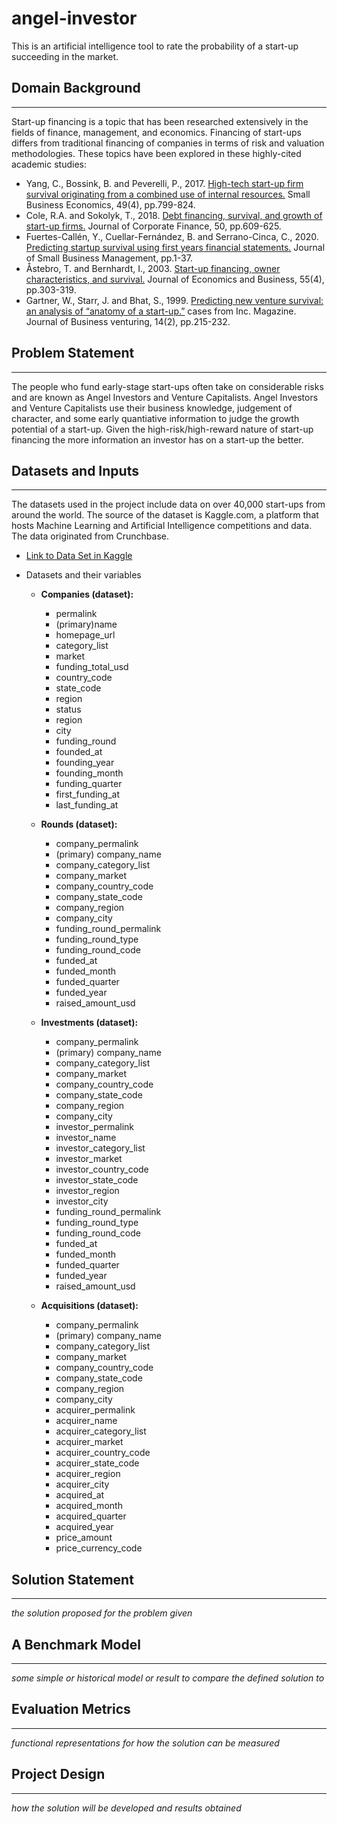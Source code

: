 # angel-investor
This is an artificial intelligence tool to rate the probability of a start-up succeeding in the market. 

## Domain Background
---
Start-up financing is a topic that has been researched extensively in the fields of finance, management, and economics. Financing of start-ups differs from traditional financing of companies in terms of risk and valuation methodologies. These topics have been explored in these highly-cited academic studies: 

* Yang, C., Bossink, B. and Peverelli, P., 2017. [High-tech start-up firm survival originating from a combined use of internal resources.](https://personal.vu.nl/p.j.peverelli/ChunBossinkPeverelli.pdf) Small Business Economics, 49(4), pp.799-824.
* Cole, R.A. and Sokolyk, T., 2018. [Debt financing, survival, and growth of start-up firms.](https://rebelcole.com/PDF/Cole-Sokolyk.JCF.2017.pdf) Journal of Corporate Finance, 50, pp.609-625.
* Fuertes-Callén, Y., Cuellar-Fernández, B. and Serrano-Cinca, C., 2020. [Predicting startup survival using first years financial statements.](https://www.researchgate.net/profile/Carlos-Serrano-Cinca/publication/343566221_Predicting_startup_survival_using_first_years_financial_statements/links/6024f89f92851c4ed5639c6a/Predicting-startup-survival-using-first-years-financial-statements.pdf) Journal of Small Business Management, pp.1-37.
* Åstebro, T. and Bernhardt, I., 2003. [Start-up financing, owner characteristics, and survival.](https://d1wqtxts1xzle7.cloudfront.net/49879491/TM___JK_Start-up_Financing_manuscript_2010_11_04.pdf?1477479846=&response-content-disposition=inline%3B+filename%3DStart_up_Financing_in_the_Age_of_Globali.pdf&Expires=1626899842&Signature=cjj9vaq~lLG6Kv8jJr~I43QPyteiNRxrY-rmBGAoF5u5UjoWUX3HNKwrtCM2xwGTn8JacvO6Jd~BvuN~xdhb6Vq4fbCsKR9HVPnObiAj2DLRceKK3aJ-7uK2CuS9llLYZ666o3EERwRSlzKJk8OUTW5c9JBQ~AWP~DNOjMxylgSon6MHPMCHOktlxhlvRBjcd0g7lHcFUqYq2WO5rXQUwpl8~qgbqeqV-hiLCnxLIsHxDXJx8C2yqu0NW7vIoXeWW0snfEZ-Rw52Z781SWHwJUNo5JQjxzjNfXQ~eqQF1bJRkZh9s34PyG7v~ziwQ3~~gTnMUrHRTkPI0nOWtyOQhg__&Key-Pair-Id=APKAJLOHF5GGSLRBV4ZA) Journal of Economics and Business, 55(4), pp.303-319.
* Gartner, W., Starr, J. and Bhat, S., 1999. [Predicting new venture survival: an analysis of “anatomy of a start-up.”](https://www.sciencedirect.com/science/article/pii/S0883902697000633) cases from Inc. Magazine. Journal of Business venturing, 14(2), pp.215-232.


## Problem Statement
---
The people who fund early-stage start-ups often take on considerable risks and are known as Angel Investors and Venture Capitalists. Angel Investors and Venture Capitalists use their business knowledge, judgement of character, and some early quantiative information to judge the growth potential of a start-up. Given the high-risk/high-reward nature of start-up financing the more information an investor has on a start-up the better.   

## Datasets and Inputs
---
The datasets used in the project include data on over 40,000 start-ups from around the world. The source of the dataset is Kaggle.com, a platform that hosts Machine Learning and Artificial Intelligence competitions and data. The data originated from Crunchbase. 

* [Link to Data Set in Kaggle](https://www.kaggle.com/arindam235/startup-investments-crunchbase)

* Datasets and their variables

     * **Companies (dataset):**
       * permalink
       * (primary)name
       * homepage_url
       * category_list
       * market
       * funding_total_usd
       * country_code
       * state_code
       * region
       * status
       * region
       * city
       * funding_round
       * founded_at
       * founding_year
       * founding_month
       * funding_quarter
       * first_funding_at
       * last_funding_at
       
     * **Rounds (dataset):**
       * company_permalink
       * (primary) company_name
       * company_category_list
       * company_market
       * company_country_code
       * company_state_code
       * company_region
       * company_city
       * funding_round_permalink
       * funding_round_type
       * funding_round_code
       * funded_at
       * funded_month
       * funded_quarter
       * funded_year
       * raised_amount_usd
      
     * **Investments (dataset):**
       * company_permalink
       * (primary) company_name
       * company_category_list
       * company_market
       * company_country_code
       * company_state_code
       * company_region
       * company_city
       * investor_permalink
       * investor_name
       * investor_category_list
       * investor_market
       * investor_country_code
       * investor_state_code
       * investor_region
       * investor_city
       * funding_round_permalink
       * funding_round_type
       * funding_round_code
       * funded_at
       * funded_month
       * funded_quarter
       * funded_year
       * raised_amount_usd

    * **Acquisitions (dataset):**
       * company_permalink
       * (primary) company_name
       * company_category_list
       * company_market
       * company_country_code
       * company_state_code
       * company_region
       * company_city
       * acquirer_permalink
       * acquirer_name
       * acquirer_category_list
       * acquirer_market
       * acquirer_country_code
       * acquirer_state_code
       * acquirer_region
       * acquirer_city
       * acquired_at
       * acquired_month
       * acquired_quarter
       * acquired_year
       * price_amount
       * price_currency_code

 
       




## Solution Statement
---
*the solution proposed for the problem given*

## A Benchmark Model
---
*some simple or historical model or result to compare the defined solution to*

## Evaluation Metrics
---
*functional representations for how the solution can be measured*

## Project Design
---
*how the solution will be developed and results obtained*

